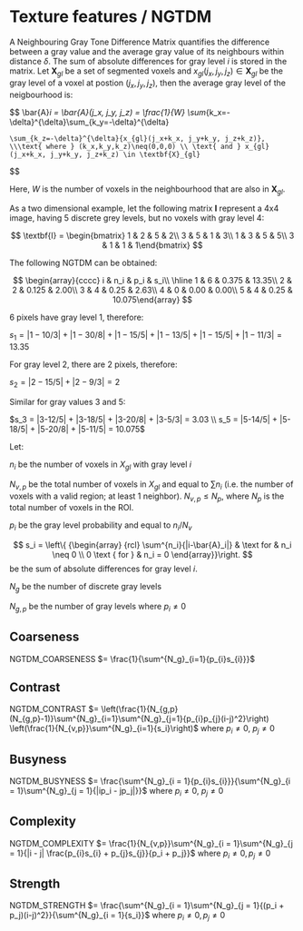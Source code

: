 # Texture features / NGTDM

A Neighbouring Gray Tone Difference Matrix quantifies the difference between a gray value and the average gray value
of its neighbours within distance $\delta$. The sum of absolute differences for gray level $i$ is stored in the matrix.
Let $\textbf{X}_{gl}$ be a set of segmented voxels and $x_{gl}(j_x,j_y,j_z) \in \textbf{X}_{gl}$ be the gray level of a voxel at postion
$(j_x,j_y,j_z)$, then the average gray level of the neigbourhood is:

$$
    \bar{A}_i = \bar{A}(j_x, j_y, j_z) 
    = \frac{1}{W} \sum_{k_x=-\delta}^{\delta}\sum_{k_y=-\delta}^{\delta}
    
    \sum_{k_z=-\delta}^{\delta}{x_{gl}(j_x+k_x, j_y+k_y, j_z+k_z)}, \\\text{ where } (k_x,k_y,k_z)\neq(0,0,0) \\ \text{ and } x_{gl}(j_x+k_x, j_y+k_y, j_z+k_z) \in \textbf{X}_{gl}
$$

Here, $W$ is the number of voxels in the neighbourhood that are also in $\textbf{X}_{gl}$.

As a two dimensional example, let the following matrix $\textbf{I}$ represent a 4x4 image,
having 5 discrete grey levels, but no voxels with gray level 4:

$$
    \textbf{I} = \begin{bmatrix}
    1 & 2 & 5 & 2\\
    3 & 5 & 1 & 3\\
    1 & 3 & 5 & 5\\
    3 & 1 & 1 & 1\end{bmatrix}
$$

The following NGTDM can be obtained:

$$
    \begin{array}{cccc}
    i & n_i & p_i & s_i\\
    \hline
    1 & 6 & 0.375 & 13.35\\
    2 & 2 & 0.125 & 2.00\\
    3 & 4 & 0.25  & 2.63\\
    4 & 0 & 0.00  & 0.00\\
    5 & 4 & 0.25  & 10.075\end{array}
$$

6 pixels have gray level 1, therefore:

$s_1 = |1-10/3| + |1-30/8| + |1-15/5| + |1-13/5| + |1-15/5| + |1-11/3| = 13.35$

For gray level 2, there are 2 pixels, therefore:

$s_2 = |2-15/5| + |2-9/3| = 2$

Similar for gray values 3 and 5:

$s_3 = |3-12/5| + |3-18/5| + |3-20/8| + |3-5/3| = 3.03 \\
s_5 = |5-14/5| + |5-18/5| + |5-20/8| + |5-11/5| = 10.075$

Let:

$n_i$ be the number of voxels in $X_{gl}$ with gray level $i$

$N_{v,p}$ be the total number of voxels in $X_{gl}$ and equal to $\sum{n_i}$ (i.e. the number of voxels
with a valid region; at least 1 neighbor). $N_{v,p} \leq N_p$, where $N_p$ is the total number of voxels in the ROI.

$p_i$ be the gray level probability and equal to $n_i/N_v$

$$
s_i = \left\{ {\begin{array} {rcl} \sum^{n_i}{|i-\bar{A}_i|} & \text for & n_i \neq 0 \\
0 \text { for } & n_i = 0 \end{array}}\right.
$$
be the sum of absolute differences for gray level $i$.

$N_g$ be the number of discrete gray levels

$N_{g,p}$ be the number of gray levels where $p_i \neq 0$

## Coarseness
NGTDM_COARSENESS $=  \frac{1}{\sum^{N_g}_{i=1}{p_{i}s_{i}}}$

## Contrast
NGTDM_CONTRAST $= \left(\frac{1}{N_{g,p}(N_{g,p}-1)}\sum^{N_g}_{i=1}\sum^{N_g}_{j=1}{p_{i}p_{j}(i-j)^2}\right)
    \left(\frac{1}{N_{v,p}}\sum^{N_g}_{i=1}{s_i}\right)$ where $p_i \neq 0$, $p_j \neq 0$

## Busyness
NGTDM_BUSYNESS $= \frac{\sum^{N_g}_{i = 1}{p_{i}s_{i}}}{\sum^{N_g}_{i = 1}\sum^{N_g}_{j = 1}{|ip_i - jp_j|}}$ where $p_i \neq 0$, $p_j \neq 0$

## Complexity
NGTDM_COMPLEXITY $= \frac{1}{N_{v,p}}\sum^{N_g}_{i = 1}\sum^{N_g}_{j = 1}{|i - j|
    \frac{p_{i}s_{i} + p_{j}s_{j}}{p_i + p_j}}$ where $p_i \neq 0, p_j \neq 0$

## Strength
NGTDM_STRENGTH $=  \frac{\sum^{N_g}_{i = 1}\sum^{N_g}_{j = 1}{(p_i + p_j)(i-j)^2}}{\sum^{N_g}_{i = 1}{s_i}}$ where $p_i \neq 0, p_j \neq 0$

